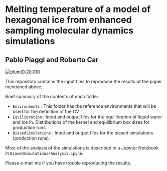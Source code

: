 # Melting temperature of a model of hexagonal ice from enhanced sampling molecular dynamics simulations
## Pablo Piaggi and Roberto Car

[![plumID:20.010](https://www.plumed-nest.org/eggs/20/010/badge.svg)](https://www.plumed-nest.org/eggs/20/010/)

This repository contains the input files to reproduce the results of the paper mentioned above. 

Brief summary of the contents of each folder:
* ```Environments``` : This folder has the reference environments that will be used for the definition of the CV
* ```Equilibration``` : Input and output files for the equilibration of liquid water and ice Ih. Distributions of the kernel and equilibrium box sizes for production runs.
* ```BiasedSimulations``` : Input and output files for the biased simulations (production runs).

Most of the analysis of the simulations is described in a Jupyter Notebook in ```BiasedSimulations/Analysis.ipynb```.

Please e-mail me if you have trouble reproducing the results.
